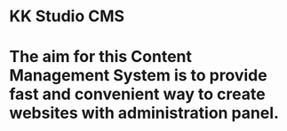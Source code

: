 # KK Studio CMS

The aim for this Content Management System is to provide fast and convenient way to create websites with administration panel. 
===
